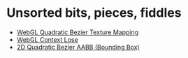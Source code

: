 # Unsorted bits, pieces, fiddles

* [WebGL Quadratic Bezier Texture Mapping](https://andremichelle.github.io/snippets/webgl-quadratic-bezier-texture-mapping/)
* [WebGL Context Lose](https://andremichelle.github.io/snippets/webgl-context-lose/)
* [2D Quadratic Bezier AABB (Bounding Box)](https://andremichelle.github.io/snippets/2d-quadratic-bezier-aabb/)